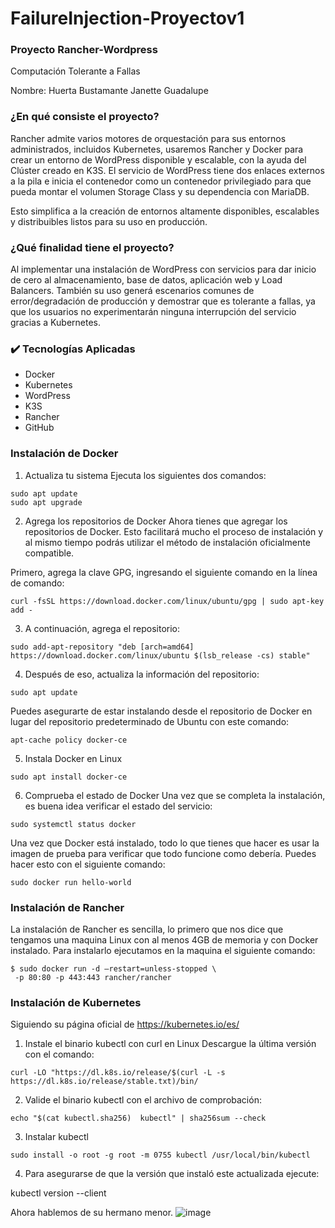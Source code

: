 # FailureInjection-Proyectov1
### Proyecto Rancher-Wordpress 
Computación Tolerante a Fallas 

Nombre: Huerta Bustamante Janette Guadalupe

### ¿En qué consiste el proyecto? 
Rancher admite varios motores de orquestación para sus entornos administrados, incluidos Kubernetes, usaremos Rancher y Docker para crear un entorno de WordPress  disponible y escalable, con la ayuda del Clúster creado en K3S. El servicio de WordPress tiene dos enlaces externos a la pila e inicia el contenedor como un contenedor privilegiado para que pueda montar el volumen Storage Class y su dependencia con MariaDB.

Esto simplifica a la creación de entornos altamente disponibles, escalables y distribuibles listos para su uso en producción.

### ¿Qué finalidad tiene el proyecto?
Al implementar una instalación de WordPress con servicios para dar inicio de cero al almacenamiento, base de datos, aplicación web y Load Balancers.
También su uso generá escenarios comunes de error/degradación de producción y demostrar que es tolerante a fallas, ya que los usuarios no experimentarán ninguna interrupción del servicio gracias a Kubernetes.

### :heavy_check_mark: Tecnologías Aplicadas
- Docker
- Kubernetes
- WordPress
- K3S
- Rancher
- GitHub

### Instalación de Docker 
1. Actualiza tu sistema
Ejecuta los siguientes dos comandos:
```
sudo apt update
sudo apt upgrade
```

2. Agrega los repositorios de Docker
Ahora tienes que agregar los repositorios de Docker. Esto facilitará mucho el proceso de instalación y al mismo tiempo podrás utilizar el método de instalación oficialmente compatible.

Primero, agrega la clave GPG, ingresando el siguiente comando en la línea de comando:
```
curl -fsSL https://download.docker.com/linux/ubuntu/gpg | sudo apt-key add -
```
3. A continuación, agrega el repositorio:
```
sudo add-apt-repository "deb [arch=amd64] https://download.docker.com/linux/ubuntu $(lsb_release -cs) stable"
```
4. Después de eso, actualiza la información del repositorio:
```
sudo apt update
```
Puedes asegurarte de estar instalando desde el repositorio de Docker en lugar del repositorio predeterminado de Ubuntu con este comando:
```
apt-cache policy docker-ce
```

5. Instala Docker en Linux
```
sudo apt install docker-ce
```
6. Comprueba el estado de Docker
Una vez que se completa la instalación, es buena idea verificar el estado del servicio:
```
sudo systemctl status docker
```

Una vez que Docker está instalado, todo lo que tienes que hacer es usar la imagen de prueba para verificar que todo funcione como debería. Puedes hacer esto con el siguiente comando:
```
sudo docker run hello-world
```

### Instalación de Rancher 

La instalación de Rancher es sencilla, lo primero que nos dice que tengamos una maquina Linux con al menos 4GB de memoria y con Docker instalado.
Para instalarlo ejecutamos en la maquina el siguiente comando:

```
$ sudo docker run -d –restart=unless-stopped \
 -p 80:80 -p 443:443 rancher/rancher
```
### Instalación de Kubernetes
Siguiendo su página oficial de https://kubernetes.io/es/

1. Instale el binario kubectl con curl en Linux
Descargue la última versión con el comando:
```
curl -LO "https://dl.k8s.io/release/$(curl -L -s https://dl.k8s.io/release/stable.txt)/bin/
```
2. Valide el binario kubectl con el archivo de comprobación:
```
echo "$(cat kubectl.sha256)  kubectl" | sha256sum --check
```
3. Instalar kubectl
```
sudo install -o root -g root -m 0755 kubectl /usr/local/bin/kubectl
```
4. Para asegurarse de que la versión que instaló este actualizada ejecute:

kubectl version --client

Ahora hablemos de su hermano menor. 
![image](https://user-images.githubusercontent.com/70995323/205823441-1119ce19-b505-4cc4-97f5-1f98b1ab3333.png)
